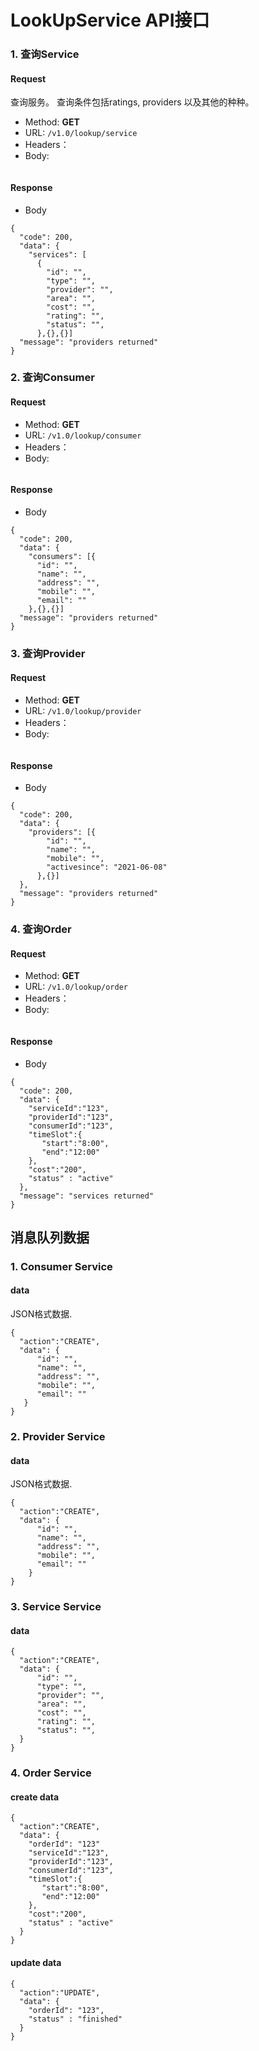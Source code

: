 # LookUpService API接口

### 1. 查询Service

#### Request
查询服务。
查询条件包括ratings, providers 以及其他的种种。

- Method: **GET**
- URL:  ```/v1.0/lookup/service```
- Headers：
- Body:
```
```

#### Response
- Body
```
{
  "code": 200,
  "data": {
    "services": [
      {
        "id": "",
        "type": "",
        "provider": "",
        "area": "",
        "cost": "",
        "rating": "",
        "status": "",
      },{},{}]
  "message": "providers returned"
}
```


### 2. 查询Consumer

#### Request


- Method: **GET**
- URL:  ```/v1.0/lookup/consumer```
- Headers：
- Body:
```
```

#### Response
- Body
```
{
  "code": 200,
  "data": {
    "consumers": [{
      "id": "",
      "name": "",
      "address": "",
      "mobile": "",
      "email": ""
    },{},{}]
  "message": "providers returned"
}
```

### 3. 查询Provider

#### Request


- Method: **GET**
- URL:  ```/v1.0/lookup/provider```
- Headers：
- Body:
```
```

#### Response
- Body

```
{
  "code": 200,
  "data": {
    "providers": [{
        "id": "",
        "name": "",
        "mobile": "",
        "activesince": "2021-06-08"
      },{}]
  },
  "message": "providers returned"
}
```

### 4. 查询Order

#### Request


- Method: **GET**
- URL:  ```/v1.0/lookup/order```
- Headers：
- Body:
```
```
#### Response
- Body
```
{
  "code": 200,
  "data": {
    "serviceId":"123",
    "providerId":"123",
    "consumerId":"123",
    "timeSlot":{
       "start":"8:00",
       "end":"12:00"
    },
    "cost":"200",
    "status" : "active"
  },
  "message": "services returned"
}

```


## 消息队列数据

### 1. Consumer Service

#### data

JSON格式数据.

```
{
  "action":"CREATE",
  "data": {
      "id": "",
      "name": "",
      "address": "",
      "mobile": "",
      "email": ""
   }
}
```


### 2. Provider Service

#### data

JSON格式数据.

```
{
  "action":"CREATE",
  "data": {
      "id": "",
      "name": "",
      "address": "",
      "mobile": "",
      "email": ""
    }
}
```

### 3. Service Service

#### data

```
{
  "action":"CREATE",
  "data": {
      "id": "",
      "type": "",
      "provider": "",
      "area": "",
      "cost": "",
      "rating": "",
      "status": "",
  }
}
```

### 4. Order Service

#### create data

```
{
  "action":"CREATE",
  "data": {
    "orderId": "123"
    "serviceId":"123",
    "providerId":"123",
    "consumerId":"123",
    "timeSlot":{
       "start":"8:00",
       "end":"12:00"
    },
    "cost":"200",
    "status" : "active"
  }
}
```

#### update data

```
{
  "action":"UPDATE",
  "data": {
    "orderId": "123",
    "status" : "finished"
  }
}
```

